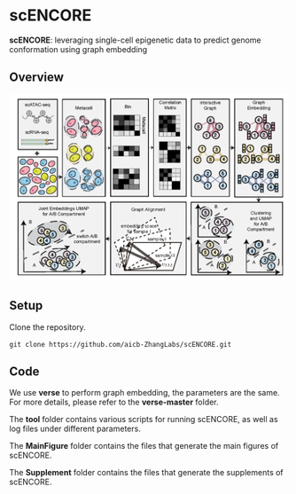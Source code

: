 # scENCORE
**scENCORE**: leveraging single-cell epigenetic data to predict genome conformation using graph embedding

## Overview
![alt text](https://github.com/aicb-ZhangLabs/scENCORE/blob/main/MainFigure/F1/Figure1_flowchart.png)

## Setup
Clone the repository. 
```
git clone https://github.com/aicb-ZhangLabs/scENCORE.git
```
## Code
We use **verse** to perform graph embedding, the parameters are the same.
For more details, please refer to the **verse-master** folder.

The **tool** folder contains various scripts for running scENCORE, as well as log files under different parameters.

The **MainFigure** folder contains the files that generate the main figures of scENCORE.

The **Supplement** folder contains the files that generate the supplements of scENCORE.
